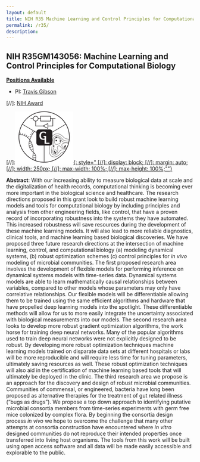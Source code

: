 ```yaml
---
layout: default
title: NIH R35 Machine Learning and Control Principles for Computational Biology
permalink: /r35/
description:
---
```



## NIH R35GM143056: Machine Learning and Control Principles for Computational Biology


**[Positions Available](/positions/)**

- PI: [Travis Gibson](https://gibsonlab.io)

[//]: [<i class="fa fa-external-link"></i> NIH Award ](https://reporter.nih.gov/search/kqxrVXEfSUSq7Ap8Cj1nTA/project-details/10218776)

[//]:[![The rules of microbiota colonization of the mammalian gut](/image/gibson_lab_logo_bw_outlined_cropped_html.svg){: style="
[//]:    display: block;
[//]:   margin: auto;
[//]:    width: 250px;
[//]:    max-width: 100%;
[//]:    max-height: 100%;""}](/)

**Abstract**: With our increasing ability to measure biological data at scale and the digitalization of health records,
computational thinking is becoming ever more important in the biological science and healthcare. The research
directions proposed in this grant look to build robust machine learning models and tools for computational biology
by including principles and analysis from other engineering fields, like control, that have a proven record of
incorporating robustness into the systems they have automated. This increased robustness will save resources
during the development of these machine learning models. It will also lead to more reliable diagnostics, clinical
tools, and machine learning based biological discoveries. We have proposed three future research directions at
the intersection of machine learning, control, and computational biology (a) modeling dynamical systems, (b)
robust optimization schemes (c) control principles for *in vivo* modeling of microbial communities. The first
proposed research area involves the development of flexible models for performing inference on dynamical
systems models with time-series data. Dynamical systems models are able to learn mathematically causal
relationships between variables, compared to other models whose parameters may only have correlative
relationships. Our flexible models will be differentiable allowing them to be trained using the same efficient
algorithms and hardware that have propelled deep learning models into the spotlight. These differentiable
methods will allow for us to more easily integrate the uncertainty associated with biological measurements into
our models. The second research area looks to develop more robust gradient optimization algorithms, the work
horse for training deep neural networks. Many of the popular algorithms used to train deep neural networks were
not explicitly designed to be robust. By developing more robust optimization techniques machine learning models
trained on disparate data sets at different hospitals or labs will be more reproducible and will require less time for
tuning parameters, ultimately saving resources as well. These robust optimization techniques will also aid in the
certification of machine learning based tools that will ultimately be deployed in the clinic. The third research area
we propose is an approach for the discovery and design of robust microbial communities. Communities of
commensal, or engineered, bacteria have long been proposed as alternative therapies for the treatment of gut
related illness (“bugs as drugs”). We propose a top down approach to identifying putative microbial consortia
members from time-series experiments with germ free mice colonized by complex flora. By beginning the
consortia design process *in vivo* we hope to overcome the challenge that many other attempts at consortia
construction have encountered where *in vitro* designed communities do not reproduce their intended properties
once transferred into living host organisms. The tools from this work will be built using open access software and
all data will be made easily accessible and explorable to the public.
